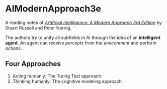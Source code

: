 # AIModernApproach3e
A reading notes of [*Artificial Intelligence: A Modern Approach 3rd Edition*](http://aima.cs.berkeley.edu/) by Stuart Russell and Peter Norvig.

The authors try to unify all subfields in AI through the idea of an **intelligent agent**. An agent can receive *percepts* from the *environment* and perform *actions*.

## Four Approaches

1. Acting humanly: The Turing Test approach
2. Thinking humanly: The cognitive modeling approach